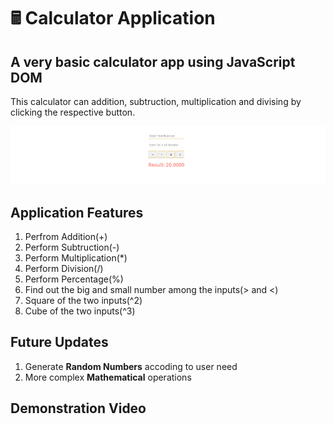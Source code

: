 # 🖩 Calculator Application

## A very basic calculator app using JavaScript DOM

This calculator can addition, subtruction, multiplication and divising by clicking the respective button.

![Calculator App UI](./images/claculatorUI.PNG)

## Application Features

1. Perfrom Addition(+)
2. Perform Subtruction(-)
3. Perform Multiplication(\*)
4. Perform Division(/)
5. Perform Percentage(%)
6. Find out the big and small number among the inputs(> and <)
7. Square of the two inputs(^2)
8. Cube of the two inputs(^3)

## Future Updates

1. Generate <b>Random Numbers</b> accoding to user need
2. More complex <b>Mathematical</b> operations

## Demonstration Video
